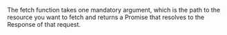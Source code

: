 The fetch function takes one mandatory argument, which is the path to the resource you want to fetch and returns a Promise that resolves to the Response of that request.
